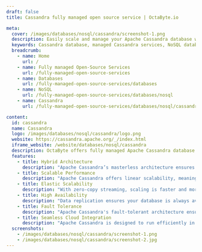```yaml
---
draft: false
title: Cassandra fully managed open source service | OctaByte.io

meta:
  cover: /images/databases/nosql/cassandra/screenshot-1.png
  description: Easily scale and manage your Apache Cassandra database with OctaByte’s fully managed services. Enjoy high availability, fault tolerance, and seamless scalability across your infrastructure.
  keywords: Cassandra database, managed Cassandra services, NoSQL database, high availability, fault tolerance, scalable databases, distributed database, Apache Cassandra, cloud database, database management services
  breadcrumb:
    - name: Home
      url: /
    - name: Fully managed Open-Source Services
      url: /fully-managed-open-source-services
    - name: Databases
      url: /fully-managed-open-source-services/databases
    - name: NoSQL
      url: /fully-managed-open-source-services/databases/nosql
    - name: Cassandra
      url: /fully-managed-open-source-services/databases/nosql/cassandra

content:
  id: cassandra
  name: Cassandra
  logo: /images/databases/nosql/cassandra/logo.png
  website: https://cassandra.apache.org/_/index.html
  iframe_website: /website/databases/nosql/cassandra
  description: OctaByte offers fully managed Apache Cassandra database services, ensuring high availability, fault tolerance, and seamless scalability for mission-critical applications. Trusted by enterprises for its distributed architecture and robust performance, Apache Cassandra provides fault-tolerant data replication across data centers and the ability to handle peak traffic with ease. Leverage the power of this open-source NoSQL database without compromising performance.
  features:
    - title: Hybrid Architecture
      description: "Apache Cassandra’s masterless architecture ensures uninterrupted service even during data center outages. The low-latency design delivers superior performance across both cloud and on-premises infrastructures."
    - title: Scalable Performance
      description: "Apache Cassandra offers linear scalability, meaning both read and write throughput increase as new machines are added to the system. Scale up without downtime or disruption to your applications."
    - title: Elastic Scalability
      description: "With zero-copy streaming, scaling is faster and more efficient. Apache Cassandra's ability to stream data between nodes ensures minimal disruption, particularly in cloud and Kubernetes environments."
    - title: High Availability
      description: "Data replication ensures your database is always available, even during node failures. Replicated data can be stored across multiple locations, improving data recovery and backup capabilities."
    - title: Fault Tolerance
      description: "Apache Cassandra's fault-tolerant architecture ensures that your data is safe. The system allows you to replicate data across different data centers for enhanced backup and recovery, even under failure conditions."
    - title: Seamless Cloud Integration
      description: "Apache Cassandra is designed to run efficiently in cloud environments, offering a smooth integration with Kubernetes, public, and private cloud services for enterprise-level database management."
  screenshots:
    - /images/databases/nosql/cassandra/screenshot-1.png
    - /images/databases/nosql/cassandra/screenshot-2.jpg
---
```

